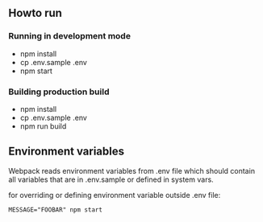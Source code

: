 ## Howto run

### Running in development mode

- npm install
- cp .env.sample .env
- npm start

### Building production build

- npm install
- cp .env.sample .env
- npm run build

## Environment variables

Webpack reads environment variables from .env file which should contain all variables that are in .env.sample or defined in system vars.

for overriding or defining environment variable outside .env file:

`MESSAGE="FOOBAR" npm start`
